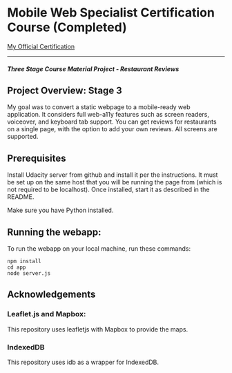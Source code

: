 
# Mobile Web Specialist Certification Course (Completed)

[My Official Certification](https://confirm.udacity.com/RYHDKPUW)

---
#### _Three Stage Course Material Project - Restaurant Reviews_

## Project Overview: Stage 3

My goal was to convert a static webpage to a mobile-ready web application. It considers full web-a11y features such as screen readers, voiceover, and keyboard tab support. You can get reviews for restaurants on a single page, with the option to add your own reviews. All screens are supported. 

## Prerequisites

Install Udacity server from github and install it per the instructions. It must be set up on the same host that you will be running the page from (which is not required to be localhost). Once installed, start it as described in the README.

Make sure you have Python installed.

## Running the webapp:

To run the webapp on your local machine, run these commands:

```
npm install
cd app
node server.js
```

## Acknowledgements

### Leaflet.js and Mapbox:

This repository uses leafletjs with Mapbox to provide the maps.

### IndexedDB

This repository uses idb as a wrapper for IndexedDB.
